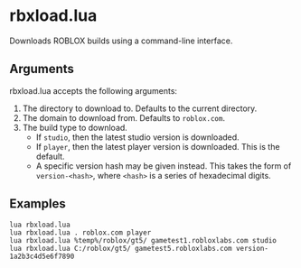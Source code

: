 # rbxload.lua

Downloads ROBLOX builds using a command-line interface.

## Arguments

rbxload.lua accepts the following arguments:

1. The directory to download to. Defaults to the current directory.
2. The domain to download from. Defaults to `roblox.com`.
3. The build type to download.
	- If `studio`, then the latest studio version is downloaded.
	- If `player`, then the latest player version is downloaded. This is
	  the default.
	- A specific version hash may be given instead. This takes the form of
	  `version-<hash>`, where `<hash>` is a series of hexadecimal digits.

## Examples

```
lua rbxload.lua
lua rbxload.lua . roblox.com player
lua rbxload.lua %temp%/roblox/gt5/ gametest1.robloxlabs.com studio
lua rbxload.lua C:/roblox/gt5/ gametest5.robloxlabs.com version-1a2b3c4d5e6f7890
```
